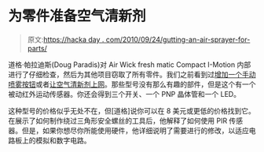 # 为零件准备空气清新剂

> 原文:[https://hacka day . com/2010/09/24/gutting-an-air-sprayer-for-parts/](https://hackaday.com/2010/09/24/gutting-an-air-freshener-for-the-parts/)

道格·帕拉迪斯(Doug Paradis)对 Air Wick fresh matic Compact I-Motion 内部进行了仔细检查，然后为其他项目窃取了所有零件。我们之前看到过[增加一个手动喷雾按钮](http://hackaday.com/2008/12/02/stop-wasting-your-air-freshener/)或者[让空气清新剂上网](http://hackaday.com/2010/07/27/air-freshener-hacking/)。那些型号没有那么有趣的部件，但是这个有一个被动红外运动传感器。你还会得到三个开关、一个 PNP 晶体管和一个 LED。

这种型号的价格似乎无处不在，但[道格]说你可以在 8 美元或更低的价格找到它。在展示了如何制作绕过三角形安全螺丝的工具后，他解释了如何使用 PIR 传感器。但是，如果你想尽你所能使用硬件，他详细说明了需要进行的修改，以适应电路板上的模拟和数字电路。